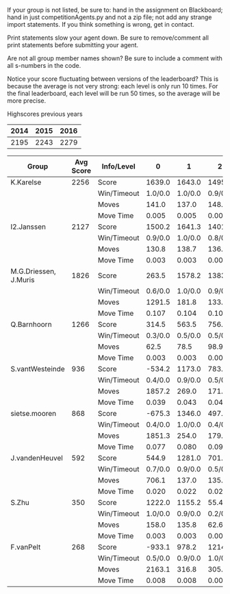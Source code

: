 If your group is not listed, be sure to: hand in the assignment on Blackboard; hand in just competitionAgents.py and not a zip file; not add any strange import statements. If you think something is wrong, get in contact.

Print statements slow your agent down. Be sure to remove/comment all print statements before submitting your agent.

Are not all group member names shown? Be sure to include a comment with all s-numbers in the code.

Notice your score fluctuating between versions of the leaderboard? This is because the average is not very strong: each level is only run 10 times. For the final leaderboard, each level will be run 50 times, so the average will be more precise.

Highscores previous years

| 2014 | 2015 | 2016 |
|---|---|---|
| 2195 | 2243 | 2279 |



Group | Avg Score | Info/Level | 0 | 1 | 2 | 3 | 4 | 5 | 6 | 7 | 8 | 9 | 10 | 11 
| --- | --- | --- | --- | --- | --- | --- | --- | --- | --- | --- | --- | --- | --- | --- 
K.Karelse | 2256 | Score | 1639.0 | 1643.0 | 1495.8 | 1639.5 | 1484.2 | 3580.3 | 3743.6 | 1925.9 | 3625.5 | 3811.8 | 1536.1 | 941.9
| | | Win/Timeout | 1.0/0.0 | 1.0/0.0 | 0.9/0.0 | 0.9/0.0 | 0.8/0.0 | 1.0/0.0 | 0.8/0.0 | 0.0/0.0 | 0.9/0.0 | 0.8/0.0 | 0.0/0.0 | 0.0/0.0
| | | Moves | 141.0 | 137.0 | 148.2 | 96.5 | 97.8 | 309.7 | 301.4 | 157.1 | 460.5 | 475.2 | 219.9 | 118.1
| | | Move Time | 0.005 | 0.005 | 0.005 | 0.003 | 0.003 | 0.004 | 0.004 | 0.004 | 0.009 | 0.009 | 0.009 | 0.009
I2.Janssen | 2127 | Score | 1500.2 | 1641.3 | 1401.3 | 1751.6 | 1122.2 | 2804.7 | 3000.2 | 2470.3 | 3729.1 | 2653.6 | 1902.7 | 1550.2
| | | Win/Timeout | 0.9/0.0 | 1.0/0.0 | 0.8/0.0 | 1.0/0.0 | 0.6/0.0 | 0.8/0.0 | 0.5/0.0 | 0.0/0.0 | 0.8/0.0 | 0.5/0.0 | 0.1/0.0 | 0.0/0.0
| | | Moves | 130.8 | 138.7 | 136.7 | 98.4 | 84.8 | 355.3 | 227.8 | 174.7 | 509.9 | 395.4 | 249.3 | 193.8
| | | Move Time | 0.003 | 0.003 | 0.003 | 0.002 | 0.002 | 0.002 | 0.002 | 0.003 | 0.005 | 0.005 | 0.005 | 0.005
M.G.Driessen, J.Muris | 1826 | Score | 263.5 | 1578.2 | 1383.4 | 1510.0 | 1491.5 | 2095.9 | 2825.2 | 1415.1 | 3030.7 | 3519.6 | 1932.7 | 870.3
| | | Win/Timeout | 0.6/0.0 | 1.0/0.0 | 0.9/0.0 | 0.9/0.0 | 0.8/0.0 | 0.7/0.0 | 0.7/0.0 | 0.1/0.0 | 0.8/0.0 | 1.0/0.0 | 0.3/0.0 | 0.1/0.0
| | | Moves | 1291.5 | 181.8 | 133.6 | 110.0 | 111.5 | 815.1 | 244.8 | 148.9 | 418.3 | 430.4 | 258.3 | 129.7
| | | Move Time | 0.107 | 0.104 | 0.107 | 0.014 | 0.014 | 0.027 | 0.043 | 0.063 | 0.041 | 0.041 | 0.049 | 0.047
Q.Barnhoorn | 1266 | Score | 314.5 | 563.5 | 756.1 | 907.9 | 1047.4 | 1605.7 | 2060.2 | 736.8 | 2331.1 | 2701.0 | 1678.5 | 493.8
| | | Win/Timeout | 0.3/0.0 | 0.5/0.0 | 0.5/0.0 | 0.6/0.0 | 0.6/0.0 | 0.6/0.0 | 0.7/0.0 | 0.1/0.0 | 0.5/0.0 | 0.8/0.0 | 0.1/0.0 | 0.0/0.0
| | | Moves | 62.5 | 78.5 | 98.9 | 59.1 | 64.6 | 172.3 | 176.8 | 100.2 | 266.9 | 306.0 | 274.5 | 119.2
| | | Move Time | 0.003 | 0.003 | 0.003 | 0.002 | 0.001 | 0.002 | 0.002 | 0.003 | 0.005 | 0.004 | 0.004 | 0.005
S.vantWesteinde | 936 | Score | -534.2 | 1173.0 | 783.6 | 1620.8 | 1157.7 | 269.3 | 1251.8 | 1284.2 | 1758.7 | 1097.2 | 790.6 | 574.7
| | | Win/Timeout | 0.4/0.0 | 0.9/0.0 | 0.5/0.0 | 1.0/0.0 | 0.8/0.0 | 0.3/0.0 | 0.3/0.0 | 0.0/0.0 | 0.5/0.0 | 0.2/0.0 | 0.0/0.0 | 0.0/0.0
| | | Moves | 1857.2 | 269.0 | 171.4 | 109.2 | 95.3 | 1199.7 | 526.2 | 198.8 | 1405.3 | 555.8 | 169.4 | 107.3
| | | Move Time | 0.039 | 0.043 | 0.041 | 0.005 | 0.005 | 0.010 | 0.013 | 0.030 | 0.012 | 0.013 | 0.015 | 0.017
sietse.mooren | 868 | Score | -675.3 | 1346.0 | 497.5 | 1037.2 | 902.3 | 311.2 | 1687.1 | 594.5 | 2100.7 | 1163.1 | 1277.8 | 172.8
| | | Win/Timeout | 0.4/0.0 | 1.0/0.0 | 0.4/0.0 | 0.9/0.0 | 0.8/0.0 | 0.3/0.0 | 0.4/0.0 | 0.0/0.0 | 0.5/0.0 | 0.2/0.0 | 0.0/0.0 | 0.0/0.0
| | | Moves | 1851.3 | 254.0 | 179.5 | 123.8 | 102.7 | 1389.8 | 278.9 | 112.5 | 579.3 | 851.9 | 224.2 | 63.2
| | | Move Time | 0.077 | 0.080 | 0.092 | 0.012 | 0.012 | 0.023 | 0.033 | 0.068 | 0.035 | 0.035 | 0.037 | 0.051
J.vandenHeuvel | 592 | Score | 544.9 | 1281.0 | 701.3 | 1191.8 | 1133.6 | 514.9 | 626.9 | 884.0 | -2586.0 | 2204.5 | 696.4 | -85.8
| | | Win/Timeout | 0.7/0.0 | 0.9/0.0 | 0.5/0.0 | 0.8/0.0 | 0.8/0.0 | 0.2/0.0 | 0.0/0.0 | 0.0/0.0 | 0.0/0.0 | 0.7/0.0 | 0.0/0.0 | 0.0/0.0
| | | Moves | 706.1 | 137.0 | 135.7 | 119.2 | 121.4 | 529.1 | 194.1 | 156.0 | 2762.0 | 856.5 | 258.6 | 66.8
| | | Move Time | 0.020 | 0.022 | 0.022 | 0.006 | 0.005 | 0.032 | 0.035 | 0.036 | 0.176 | 0.096 | 0.117 | 0.163
S.Zhu | 350 | Score | 1222.0 | 1155.2 | 55.4 | 152.8 | 164.8 | -132.1 | 176.1 | -60.9 | -69.1 | 798.9 | 557.0 | 180.1
| | | Win/Timeout | 1.0/0.0 | 0.9/0.0 | 0.2/0.0 | 0.3/0.0 | 0.3/0.0 | 0.2/0.0 | 0.1/0.0 | 0.0/0.0 | 0.2/0.0 | 0.1/0.0 | 0.0/0.0 | 0.0/0.0
| | | Moves | 158.0 | 135.8 | 62.6 | 78.2 | 100.2 | 751.1 | 245.9 | 80.9 | 1160.1 | 563.1 | 216.0 | 136.9
| | | Move Time | 0.003 | 0.003 | 0.003 | 0.001 | 0.001 | 0.002 | 0.002 | 0.002 | 0.005 | 0.005 | 0.005 | 0.005
F.vanPelt | 268 | Score | -933.1 | 978.2 | 1214.3 | 583.5 | 545.7 | -966.5 | 431.7 | -238.0 | 376.4 | 998.3 | 257.9 | -27.0
| | | Win/Timeout | 0.5/0.0 | 0.9/0.0 | 1.0/0.0 | 0.6/0.0 | 0.6/0.0 | 0.2/0.0 | 0.1/0.0 | 0.0/0.0 | 0.2/0.0 | 0.2/0.0 | 0.0/0.0 | 0.0/0.0
| | | Moves | 2163.1 | 316.8 | 305.7 | 151.5 | 141.3 | 2227.5 | 275.3 | 39.0 | 1321.6 | 782.7 | 125.1 | 86.0
| | | Move Time | 0.008 | 0.008 | 0.008 | 0.003 | 0.004 | 0.004 | 0.006 | 0.006 | 0.009 | 0.010 | 0.011 | 0.011
